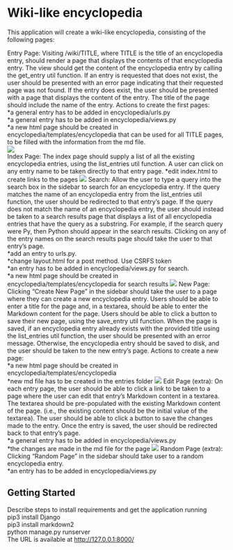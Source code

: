 # Wiki-like encyclopedia

This application will create a wiki-like encyclopedia, consisting of the following pages:

Entry Page: Visiting /wiki/TITLE, where TITLE is the title of an encyclopedia entry, should render a page that displays the contents of that encyclopedia entry.
	The view should get the content of the encyclopedia entry by calling the get_entry util function.
	If an entry is requested that does not exist, the user should be presented with an error page indicating that their requested page was not found.
	If the entry does exist, the user should be presented with a page that displays the content of the entry. The title of the page should include the name of the entry.
	Actions to create the first pages:\
	*a general entry has to be added in encyclopedia/urls.py\
	*a general entry has to be added in encyclopedia/views.py\
	*a new html page should be created in encyclopedia/templates/encyclopedia that can be used for all TITLE pages, to be filled with the information from the md file.\
	![](sketches/entry_page.jpg) 	
Index Page: The index page should supply a list of all the existing encyclopedia entries, using the list_entries util function. 
	A user can click on any entry name to be taken directly to that entry page.
	*edit index.html to create links to the pages
	![](sketches/index_page.jpg)
Search: Allow the user to type a query into the search box in the sidebar to search for an encyclopedia entry.
	If the query matches the name of an encyclopedia entry from the list_entries util function, the user should be redirected to that entry’s page.
        If the query does not match the name of an encyclopedia entry, the user should instead be taken to a search results page that displays a list of all encyclopedia entries that 
	have the query as a substring. For example, if the search query were Py, then Python should appear in the search results.
        Clicking on any of the entry names on the search results page should take the user to that entry’s page.\
	*add an entry to urls.py.\
	*change layout.html for a post method. Use CSRFS token\
	*an entry has to be added in encyclopedia/views.py for search. \
	*a new html page should be created in encyclopedia/templates/encyclopedia for search results
	![](sketches/search_result_page.jpg)
New Page: Clicking “Create New Page” in the sidebar should take the user to a page where they can create a new encyclopedia entry.
        Users should be able to enter a title for the page and, in a textarea, should be able to enter the Markdown content for the page.
        Users should be able to click a button to save their new page, using the save_entry util function.
        When the page is saved, if an encyclopedia entry already exists with the provided title using the list_entries util function, the user should be presented with an error message.
        Otherwise, the encyclopedia entry should be saved to disk, and the user should be taken to the new entry’s page.
	Actions to create a new page: \
	*a new html page should be created in encyclopedia/templates/encyclopedia\
	*new md file has to be created in the entries folder
	![](sketches/new_edit_page.jpg)
Edit Page (extra): On each entry page, the user should be able to click a link to be taken to a page where the user can edit that entry’s Markdown content in a textarea.
        The textarea should be pre-populated with the existing Markdown content of the page. (i.e., the existing content should be the initial value of the textarea).
        The user should be able to click a button to save the changes made to the entry.
        Once the entry is saved, the user should be redirected back to that entry’s page.\
	*a general entry has to be added in encyclopedia/views.py\
	*the changes are made in the md file for the page
	![](sketches/new_edit_page.jpg)
Random Page (extra): Clicking “Random Page” in the sidebar should take user to a random encyclopedia entry.\
	*an entry has to be added in encyclopedia/views.py


## Getting Started

Describe steps to install requirements and get the application running\
pip3 install Django\
pip3 install markdown2\
python manage.py runserver\
The URL is available at http://127.0.0.1:8000/



